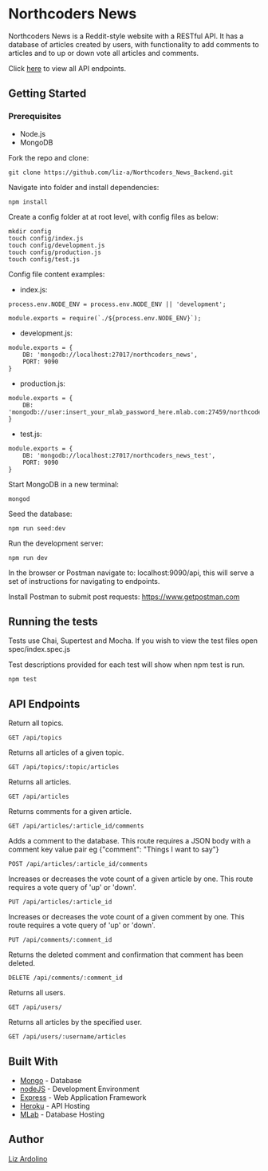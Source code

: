 # Northcoders News

Northcoders News is a Reddit-style website with a RESTful API. It has a database of articles created by users, with functionality to add comments to articles and to up or down vote all articles and comments. 

Click [here](northcoder-news.herokuapp.com/api) to view all API endpoints.

## Getting Started

### Prerequisites
- Node.js
- MongoDB

Fork the repo and clone:
```
git clone https://github.com/liz-a/Northcoders_News_Backend.git
```

Navigate into folder and install dependencies:
```
npm install
```

Create a config folder at at root level, with config files as below:
```
mkdir config
touch config/index.js
touch config/development.js
touch config/production.js
touch config/test.js
```
Config file content examples:
- index.js:
```
process.env.NODE_ENV = process.env.NODE_ENV || 'development';

module.exports = require(`./${process.env.NODE_ENV}`);
```
- development.js:
```
module.exports = {
    DB: 'mongodb://localhost:27017/northcoders_news',
    PORT: 9090
}
```
- production.js:
```
module.exports = {
    DB: 'mongodb://user:insert_your_mlab_password_here.mlab.com:27459/northcoders_news'
}
```
-  test.js:
```
module.exports = {
    DB: 'mongodb://localhost:27017/northcoders_news_test',
    PORT: 9090
}
```

Start MongoDB in a new terminal:
```
mongod
```

Seed the database:
```
npm run seed:dev
```

Run the development server:
```
npm run dev
```
In the browser or Postman navigate to: localhost:9090/api, this will serve a set of instructions for navigating to endpoints.

Install Postman to submit post requests:
https://www.getpostman.com

## Running the tests

Tests use Chai, Supertest and Mocha.  If you wish to view the test files open spec/index.spec.js

Test descriptions provided for each test will show when npm test is run.
```
npm test
```

## API Endpoints

Return all topics.

```
GET /api/topics
```

Returns all articles of a given topic.

```
GET /api/topics/:topic/articles
```

Returns all articles.

```
GET /api/articles
```

Returns comments for a given article.

```
GET /api/articles/:article_id/comments
```

Adds a comment to the database.
This route requires a JSON body with a comment key value pair
eg {"comment": "Things I want to say"}

```
POST /api/articles/:article_id/comments
```

Increases or decreases the vote count of a given article by one. This route requires a vote query of 'up' or 'down'.

```
PUT /api/articles/:article_id
```

Increases or decreases the vote count of a given comment by one. This route requires a vote query of 'up' or 'down'.

```
PUT /api/comments/:comment_id
```

Returns the deleted comment and confirmation that comment has been deleted.

```
DELETE /api/comments/:comment_id
```

Returns all users.

```
GET /api/users/
```

Returns all articles by the specified user.

```
GET /api/users/:username/articles
```

## Built With

* [Mongo](https://www.mongodb.com) - Database
* [nodeJS](https://nodejs.org/en/) - Development Environment
* [Express](https://expressjs.com/) - Web Application Framework
* [Heroku](https://id.heroku.com/login) - API Hosting
* [MLab](https://mlab.com/home) - Database Hosting

## Author
[Liz Ardolino](github.com/liz-a)